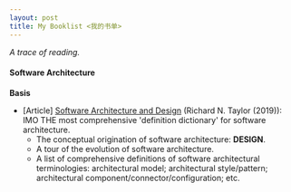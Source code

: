 ```yaml
---
layout: post
title: My Booklist <我的书单>
---
```


*A trace of reading.*

#### Software Architecture

**Basis**
- [Article] [Software Architecture and Design](https://link.springer.com/chapter/10.1007/978-3-030-00262-6_3) (Richard N. Taylor (2019)): IMO THE most comprehensive 'definition dictionary' for software architecture.
    - The conceptual origination of software architecture: **DESIGN**.
    - A tour of the evolution of software architecture.
    - A list of comprehensive definitions of software architectural terminologies: architectural model; architectural style/pattern; architectural component/connector/configuration; etc.